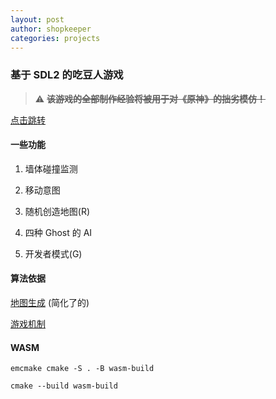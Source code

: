 ```yaml
---
layout: post
author: shopkeeper
categories: projects
---
```


### 基于 SDL2 的吃豆人游戏

> :warning: ~~**该游戏的全部制作经验将被用于对《原神》的拙劣模仿！**~~

[点击跳转](https://cn-shopkeeper.github.io/Projects/Pacman-SDL2/Pacman.html)

#### 一些功能

1. 墙体碰撞监测

2. 移动意图

3. 随机创造地图(R)

4. 四种 Ghost 的 AI

5. 开发者模式(G)

#### 算法依据

[地图生成](https://shaunlebron.github.io/pacman-mazegen/) (简化了的)

[游戏机制](https://gameinternals.com/understanding-pac-man-ghost-behavior)

#### WASM

```shell
emcmake cmake -S . -B wasm-build
```

```shell
cmake --build wasm-build
```
